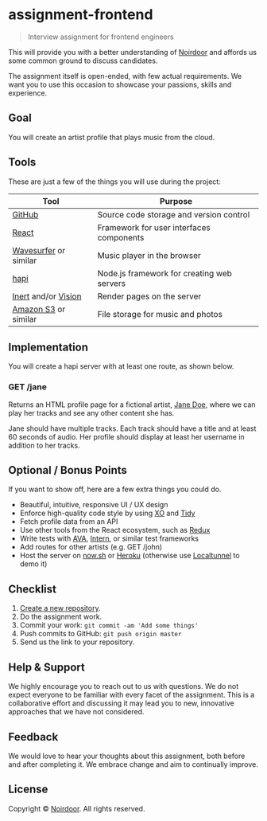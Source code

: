 # assignment-frontend

> Interview assignment for frontend engineers

This will provide you with a better understanding of [Noirdoor](https://noirdoor.com) and affords us some common ground to discuss candidates.

The assignment itself is open-ended, with few actual requirements. We want you to use this occasion to showcase your passions, skills and experience.

## Goal

You will create an artist profile that plays music from the cloud.

## Tools

These are just a few of the things you will use during the project:

**Tool** | **Purpose**
-------- | -----------
[GitHub](https://github.com/) | Source code storage and version control
[React](https://reactjs.org/) | Framework for user interfaces components
[Wavesurfer](https://wavesurfer-js.org/) or similar | Music player in the browser
[hapi](https://hapijs.com/) | Node.js framework for creating web servers
[Inert](https://github.com/hapijs/inert) and/or [Vision](https://github.com/hapijs/vision) | Render pages on the server
[Amazon S3](https://aws.amazon.com/s3/) or similar | File storage for music and photos

## Implementation

You will create a hapi server with at least one route, as shown below.

### GET /jane

Returns an HTML profile page for a fictional artist, [Jane Doe](https://en.wikipedia.org/wiki/John_Doe), where we can play her tracks and see any other content she has.

Jane should have multiple tracks. Each track should have a title and at least 60 seconds of audio. Her profile should display at least her username in addition to her tracks.

## Optional / Bonus Points

If you want to show off, here are a few extra things you could do.

 - Beautiful, intuitive, responsive UI / UX design
 - Enforce high-quality code style by using [XO](https://github.com/sindresorhus/xo) and [Tidy](https://github.com/sholladay/eslint-config-tidy)
 - Fetch profile data from an API
 - Use other tools from the React ecosystem, such as [Redux](https://redux.js.org)
 - Write tests with [AVA](https://github.com/avajs/ava), [Intern](https://theintern.io), or similar test frameworks
 - Add routes for other artists (e.g. GET /john)
 - Host the server on [now.sh](https://zeit.co/now) or [Heroku](https://heroku.com) (otherwise use [Localtunnel](https://localtunnel.me) to demo it)

## Checklist

1. [Create a new repository](https://help.github.com/articles/create-a-repo/).
3. Do the assignment work.
4. Commit your work: `git commit -am 'Add some things'`
5. Push commits to GitHub: `git push origin master`
6. Send us the link to your repository.

## Help & Support

We highly encourage you to reach out to us with questions. We do not expect everyone to be familiar with every facet of the assignment. This is a collaborative effort and discussing it may lead you to new, innovative approaches that we have not considered.

## Feedback

We would love to hear your thoughts about this assignment, both before and after completing it. We embrace change and aim to continually improve.

## License

Copyright © [Noirdoor](https://noirdoor.com "Owner of assignment-frontend"). All rights reserved.
